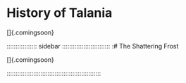 # History of Talania

[]{.comingsoon}

::::::::::::::::: sidebar :::::::::::::::::::::::::::
:# The Shattering Frost

[]{.comingsoon}

:::::::::::::::::::::::::::::::::::::::::::::::::::::

